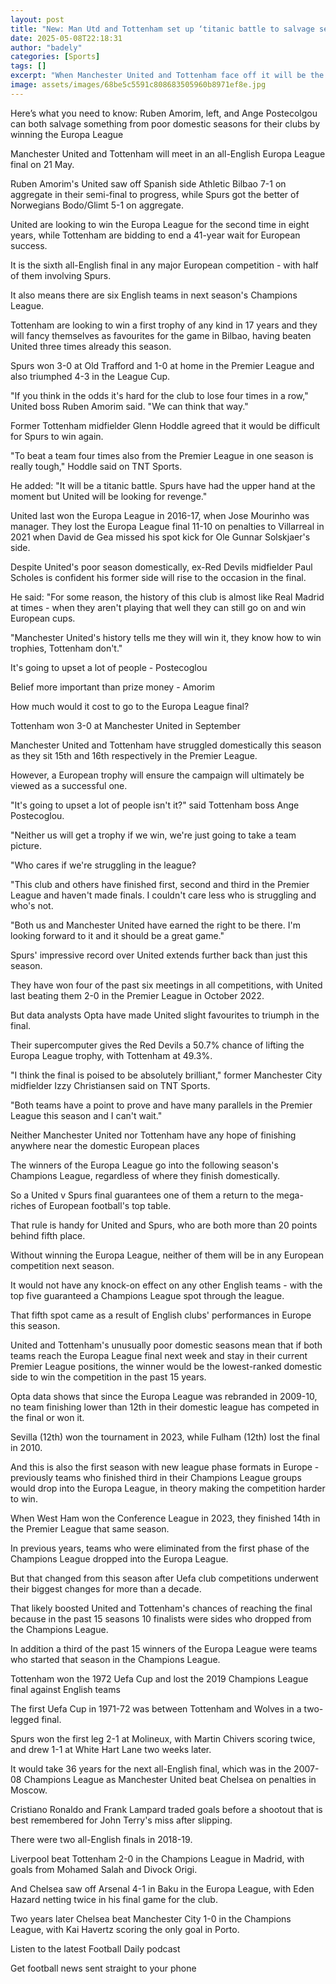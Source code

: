```yaml
---
layout: post
title: "New: Man Utd and Tottenham set up ‘titanic battle to salvage season’"
date: 2025-05-08T22:18:31
author: "badely"
categories: [Sports]
tags: []
excerpt: "When Manchester United and Tottenham face off it will be the sixth all-English final in a major European competition - with half of them involving Spu"
image: assets/images/68be5c5591c808683505960b8971ef8e.jpg
---
```


Here’s what you need to know: Ruben Amorim, left, and Ange Postecolgou can both salvage something from poor domestic seasons for their clubs by winning the Europa League

Manchester United and Tottenham will meet in an all-English Europa League final on 21 May.

Ruben Amorim's United saw off Spanish side Athletic Bilbao 7-1 on aggregate in their semi-final to progress, while Spurs got the better of Norwegians Bodo/Glimt 5-1 on aggregate.

United are looking to win the Europa League for the second time in eight years, while Tottenham are bidding to end a 41-year wait for European success.

It is the sixth all-English final in any major European competition - with half of them involving Spurs.

It also means there are six English teams in next season's Champions League.

Tottenham are looking to win a first trophy of any kind in 17 years and they will fancy themselves as favourites for the game in Bilbao, having beaten United three times already this season.

Spurs won 3-0 at Old Trafford and 1-0 at home in the Premier League and also triumphed 4-3 in the League Cup.

"If you think in the odds it's hard for the club to lose four times in a row," United boss Ruben Amorim said. "We can think that way."

Former Tottenham midfielder Glenn Hoddle agreed that it would be difficult for Spurs to win again. 

"To beat a team four times also from the Premier League in one season is really tough," Hoddle said on TNT Sports.

He added: "It will be a titanic battle. Spurs have had the upper hand at the moment but United will be looking for revenge."

United last won the Europa League in 2016-17, when Jose Mourinho was manager. They lost the Europa League final 11-10 on penalties to Villarreal in 2021 when David de Gea missed his spot kick for Ole Gunnar Solskjaer's side.

Despite United's poor season domestically, ex-Red Devils midfielder Paul Scholes is confident his former side will rise to the occasion in the final.

He said: "For some reason, the history of this club is almost like Real Madrid at times - when they aren't playing that well they can still go on and win European cups.

"Manchester United's history tells me they will win it, they know how to win trophies, Tottenham don't."

It's going to upset a lot of people - Postecoglou

Belief more important than prize money - Amorim

How much would it cost to go to the Europa League final?

Tottenham won 3-0 at Manchester United in September

Manchester United and Tottenham have struggled domestically this season as they sit 15th and 16th respectively in the Premier League.

However, a European trophy will ensure the campaign will ultimately be viewed as a successful one.

"It's going to upset a lot of people isn't it?" said Tottenham boss Ange Postecoglou.

"Neither us will get a trophy if we win, we're just going to take a team picture.

"Who cares if we're struggling in the league? 

"This club and others have finished first, second and third in the Premier League and haven't made finals. I couldn't care less who is struggling and who's not. 

"Both us and Manchester United have earned the right to be there. I'm looking forward to it and it should be a great game."

Spurs' impressive record over United extends further back than just this season.

They have won four of the past six meetings in all competitions, with United last beating them 2-0 in the Premier League in October 2022.

But data analysts Opta have made United slight favourites to triumph in the final.

Their supercomputer gives the Red Devils a 50.7% chance of lifting the Europa League trophy, with Tottenham at 49.3%.

"I think the final is poised to be absolutely brilliant," former Manchester City midfielder Izzy Christiansen said on TNT Sports.

"Both teams have a point to prove and have many parallels in the Premier League this season and I can't wait."

Neither Manchester United nor Tottenham have any hope of finishing anywhere near the domestic European places

The winners of the Europa League go into the following season's Champions League, regardless of where they finish domestically.

So a United v Spurs final guarantees one of them a return to the mega-riches of European football's top table.

That rule is handy for United and Spurs, who are both more than 20 points behind fifth place.

Without winning the Europa League, neither of them will be in any European competition next season.

It would not have any knock-on effect on any other English teams - with the top five guaranteed a Champions League spot through the league.

That fifth spot came as a result of English clubs' performances in Europe this season.

United and Tottenham's unusually poor domestic seasons mean that if both teams reach the Europa League final next week and stay in their current Premier League positions, the winner would be the lowest-ranked domestic side to win the competition in the past 15 years.

Opta data shows that since the Europa League was rebranded in 2009-10, no team finishing lower than 12th in their domestic league has competed in the final or won it.

Sevilla (12th) won the tournament in 2023, while Fulham (12th) lost the final in 2010.

And this is also the first season with new league phase formats in Europe - previously teams who finished third in their Champions League groups would drop into the Europa League, in theory making the competition harder to win.

When West Ham won the Conference League in 2023, they finished 14th in the Premier League that same season.

In previous years, teams who were eliminated from the first phase of the Champions League dropped into the Europa League.

But that changed from this season after Uefa club competitions underwent their biggest changes for more than a decade.

That likely boosted United and Tottenham's chances of reaching the final because in the past 15 seasons 10 finalists were sides who dropped from the Champions League.

In addition a third of the past 15 winners of the Europa League were teams who started that season in the Champions League.

Tottenham won the 1972 Uefa Cup and lost the 2019 Champions League final against English teams

The first Uefa Cup in 1971-72 was between Tottenham and Wolves in a two-legged final.

Spurs won the first leg 2-1 at Molineux, with Martin Chivers scoring twice, and drew 1-1 at White Hart Lane two weeks later.

It would take 36 years for the next all-English final, which was in the 2007-08 Champions League as Manchester United beat Chelsea on penalties in Moscow.

Cristiano Ronaldo and Frank Lampard traded goals before a shootout that is best remembered for John Terry's miss after slipping.

There were two all-English finals in 2018-19.

Liverpool beat Tottenham 2-0 in the Champions League in Madrid, with goals from Mohamed Salah and Divock Origi.

And Chelsea saw off Arsenal 4-1 in Baku in the Europa League, with Eden Hazard netting twice in his final game for the club.

Two years later Chelsea beat Manchester City 1-0 in the Champions League, with Kai Havertz scoring the only goal in Porto.

Listen to the latest Football Daily podcast

Get football news sent straight to your phone

